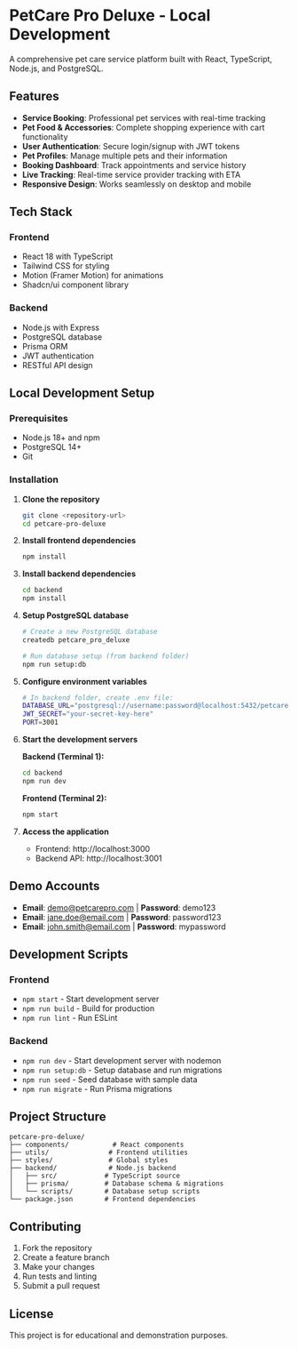 # PetCare Pro Deluxe - Local Development

A comprehensive pet care service platform built with React, TypeScript, Node.js, and PostgreSQL.

## Features

- **Service Booking**: Professional pet services with real-time tracking
- **Pet Food & Accessories**: Complete shopping experience with cart functionality
- **User Authentication**: Secure login/signup with JWT tokens
- **Pet Profiles**: Manage multiple pets and their information
- **Booking Dashboard**: Track appointments and service history
- **Live Tracking**: Real-time service provider tracking with ETA
- **Responsive Design**: Works seamlessly on desktop and mobile

## Tech Stack

### Frontend
- React 18 with TypeScript
- Tailwind CSS for styling
- Motion (Framer Motion) for animations
- Shadcn/ui component library

### Backend
- Node.js with Express
- PostgreSQL database
- Prisma ORM
- JWT authentication
- RESTful API design

## Local Development Setup

### Prerequisites

- Node.js 18+ and npm
- PostgreSQL 14+
- Git

### Installation

1. **Clone the repository**
   ```bash
   git clone <repository-url>
   cd petcare-pro-deluxe
   ```

2. **Install frontend dependencies**
   ```bash
   npm install
   ```

3. **Install backend dependencies**
   ```bash
   cd backend
   npm install
   ```

4. **Setup PostgreSQL database**
   ```bash
   # Create a new PostgreSQL database
   createdb petcare_pro_deluxe
   
   # Run database setup (from backend folder)
   npm run setup:db
   ```

5. **Configure environment variables**
   ```bash
   # In backend folder, create .env file:
   DATABASE_URL="postgresql://username:password@localhost:5432/petcare_pro_deluxe"
   JWT_SECRET="your-secret-key-here"
   PORT=3001
   ```

6. **Start the development servers**
   
   **Backend (Terminal 1):**
   ```bash
   cd backend
   npm run dev
   ```
   
   **Frontend (Terminal 2):**
   ```bash
   npm start
   ```

7. **Access the application**
   - Frontend: http://localhost:3000
   - Backend API: http://localhost:3001

## Demo Accounts

- **Email**: demo@petcarepro.com | **Password**: demo123
- **Email**: jane.doe@email.com | **Password**: password123
- **Email**: john.smith@email.com | **Password**: mypassword

## Development Scripts

### Frontend
- `npm start` - Start development server
- `npm run build` - Build for production
- `npm run lint` - Run ESLint

### Backend
- `npm run dev` - Start development server with nodemon
- `npm run setup:db` - Setup database and run migrations
- `npm run seed` - Seed database with sample data
- `npm run migrate` - Run Prisma migrations

## Project Structure

```
petcare-pro-deluxe/
├── components/           # React components
├── utils/               # Frontend utilities
├── styles/              # Global styles
├── backend/             # Node.js backend
│   ├── src/            # TypeScript source
│   ├── prisma/         # Database schema & migrations
│   └── scripts/        # Database setup scripts
└── package.json        # Frontend dependencies
```

## Contributing

1. Fork the repository
2. Create a feature branch
3. Make your changes
4. Run tests and linting
5. Submit a pull request

## License

This project is for educational and demonstration purposes.